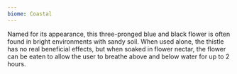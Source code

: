 ```yaml
---
biome: Coastal
---
```

Named for its appearance, this three-pronged blue and black flower is often found in bright environments with sandy soil. When used alone, the thistle has no real beneficial effects, but when soaked in flower nectar, the flower can be eaten to allow the user to breathe above and below water for up to 2 hours. 

